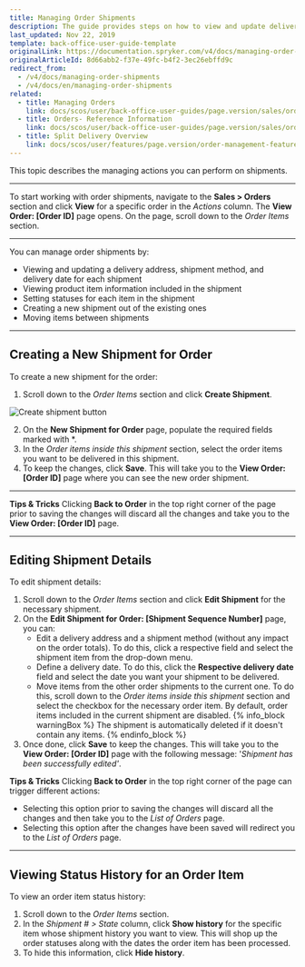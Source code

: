 ```yaml
---
title: Managing Order Shipments
description: The guide provides steps on how to view and update delivery address, shipment method and delivery dates for the shipment, create a shipment in the Back Office.
last_updated: Nov 22, 2019
template: back-office-user-guide-template
originalLink: https://documentation.spryker.com/v4/docs/managing-order-shipments
originalArticleId: 8d66abb2-f37e-49fc-b4f2-3ec26ebffd9c
redirect_from:
  - /v4/docs/managing-order-shipments
  - /v4/docs/en/managing-order-shipments
related:
  - title: Managing Orders
    link: docs/scos/user/back-office-user-guides/page.version/sales/orders/managing-orders.html
  - title: Orders- Reference Information
    link: docs/scos/user/back-office-user-guides/page.version/sales/orders/references/orders-reference-information.html
  - title: Split Delivery Overview
    link: docs/scos/user/features/page.version/order-management-feature-overview/split-delivery-overview.html
---
```


This topic describes the managing actions you can perform on shipments.
***
To start working with order shipments, navigate to the **Sales > Orders** section and click **View** for a specific order in the *Actions* column. The **View Order: [Order ID]** page opens. On the page, scroll down to the *Order Items* section.
***
You can manage order shipments by:

* Viewing and updating a delivery address, shipment method, and delivery date for each shipment
* Viewing product item information included in the shipment
* Setting statuses for each item in the shipment
* Creating a new shipment out of the existing ones
* Moving items between shipments

***
## Creating a New Shipment for Order
To create a new shipment for the order:
1. Scroll down to the *Order Items* section and click **Create Shipment**.

![Create shipment button](https://spryker.s3.eu-central-1.amazonaws.com/docs/User+Guides/Back+Office+User+Guides/Sales/Managing+Order+Shipments/create-shipment-btn.png) 

2. On the **New Shipment for Order** page, populate the required fields marked with *.
3. In the *Order items inside this shipment* section, select the order items you want to be delivered in this shipment. 
4. To keep the changes, click **Save**. This will take you to the **View Order: [Order ID]** page where you can see the new order shipment.
***
**Tips & Tricks**
Clicking **Back to Order** in the top right corner of the page prior to saving the changes will discard all the changes and take you to the **View Order: [Order ID]** page.
***
## Editing Shipment Details
To edit shipment details:
1. Scroll down to the *Order Items* section and click **Edit Shipment** for the necessary shipment.
2. On the **Edit Shipment for Order: [Shipment Sequence Number]** page, you can:
    * Edit a delivery address and a shipment method (without any impact on the order totals). To do this, click a respective field and select the shipment item from the drop-down menu.
    * Define a delivery date. To do this, click the **Respective delivery date** field and select the date you want your shipment to be delivered.
    * Move items from the other order shipments to the current one. To do this, scroll down to the *Order items inside this shipment* section and select the checkbox for the necessary order item. By default, order items included in the current shipment are disabled.
    {% info_block warningBox %}
The shipment is automatically deleted if it doesn't contain any items.
{% endinfo_block %}
3. Once done, click **Save** to keep the changes. This will take you to the **View Order: [Order ID]** page with the following message: '*Shipment has been successfully edited'*.

**Tips & Tricks**
Clicking **Back to Order** in the top right corner of the page can trigger different actions:
* Selecting this option prior to saving the changes will discard all the changes and then take you to the *List of Orders* page.
* Selecting this option after the changes have been saved will redirect you to the *List of Orders* page.

***
## Viewing Status History for an Order Item
To view an order item status history:
1. Scroll down to the *Order Items* section.
2. In the *Shipment # > State* column, click **Show history** for the specific item whose shipment history you want to view. This will shop up the order statuses along with the dates the order item has been processed.
3. To hide this information, click **Hide history**.
 
<!-- Last review date: Sep 24, 2019 by Yuliia Boiko-->
